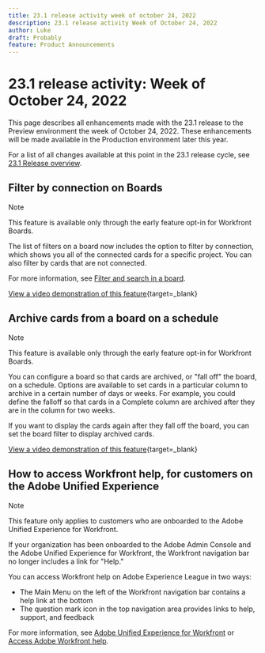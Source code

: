 ```yaml
---
title: 23.1 release activity week of october 24, 2022
description: 23.1 release activity Week of October 24, 2022
author: Luke
draft: Probably
feature: Product Announcements
---
```


# 23.1 release activity: Week of October 24, 2022

This page describes all enhancements made with the 23.1 release to the Preview environment the week of October 24, 2022. These enhancements will be made available in the Production environment later this year.

For a list of all changes available at this point in the 23.1 release cycle, see [23.1 Release overview](/help/quicksilver/product-announcements/product-releases/23.1-release-activity/23-1-release-overview.md).

## Filter by connection on Boards

>[!NOTE]
>
>This feature is available only through the early feature opt-in for Workfront Boards.

The list of filters on a board now includes the option to filter by connection, which shows you all of the connected cards for a specific project. You can also filter by cards that are not connected.

For more information, see [Filter and search in a board](/help/quicksilver/agile/get-started-with-boards/filter-search-in-board.md).

[View a video demonstration of this feature](https://vimeo.com/764598595){target=_blank}

## Archive cards from a board on a schedule

>[!NOTE]
>
>This feature is available only through the early feature opt-in for Workfront Boards.

You can configure a board so that cards are archived, or "fall off" the board, on a schedule. Options are available to set cards in a particular column to archive in a certain number of days or weeks. For example, you could define the falloff so that cards in a Complete column are archived after they are in the column for two weeks.

If you want to display the cards again after they fall off the board, you can set the board filter to display archived cards.

<!--
For more information, see [Configure card falloff](/help/quicksilver/agile/agile-planning-boards/configure-card-falloff.md).
-->

[View a video demonstration of this feature](https://vimeo.com/764601030){target=_blank}

## How to access Workfront help, for customers on the Adobe Unified Experience

>[!NOTE]
>
>This feature only applies to customers who are onboarded to the Adobe Unified Experience for Workfront.

If your organization has been onboarded to the Adobe Admin Console and the Adobe Unified Experience for Workfront, the Workfront navigation bar no longer includes a link for "Help."

You can access Workfront help on Adobe Experience League in two ways:
*    The Main Menu on the left of the Workfront navigation bar contains a help link at the bottom
*    The question mark icon in the top navigation area provides links to help, support, and feedback

For more information, see [Adobe Unified Experience for Workfront](/help/quicksilver/workfront-basics/navigate-workfront/workfront-navigation/adobe-unified-experience.md) or [Access Adobe Workfront help](/help/quicksilver/workfront-basics/navigate-workfront/workfront-navigation/access-workfront-help.md).

